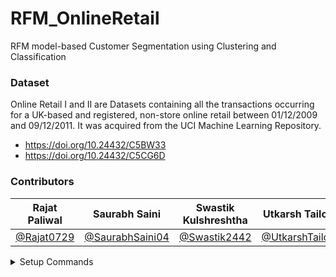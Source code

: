 # RFM_OnlineRetail

RFM model-based Customer Segmentation using Clustering and Classification

### Dataset

Online Retail I and II are Datasets containing all the transactions occurring for a UK-based and registered, non-store online retail between 01/12/2009 and 09/12/2011. It was acquired from the UCI Machine Learning Repository.

* <https://doi.org/10.24432/C5BW33>
* <https://doi.org/10.24432/C5CG6D>

### Contributors

|Rajat Paliwal|Saurabh Saini|Swastik Kulshreshtha|Utkarsh Tailor|
|:---:|:---:|:---:|:---:|
|[@Rajat0729](https://github.com/Rajat0729)|[@SaurabhSaini04](https://github.com/SaurabhSaini04)|[@Swastik2442](https://github.com/Swastik2442)|[@UtkarshTailor](https://github.com/UtkarshTailor)|

<details>
<summary>Setup Commands</summary>

#### Unix

```bash
sudo apt install python3-venv # If not already installed
python3 -m venv .venv
source .venv/bin/activate
pip3 install -r requirements.txt
```

#### Windows

```bat
python -m venv .venv
.venv\Scripts\activate.bat
pip install -r requirements.txt
```

</details>
